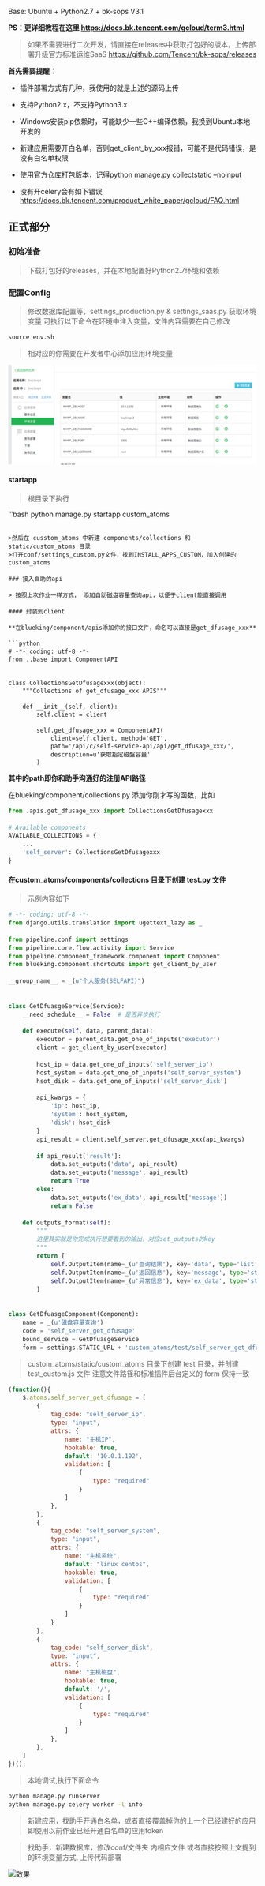 Base: Ubuntu + Python2.7 + bk-sops V3.1

**PS：更详细教程在这里 https://docs.bk.tencent.com/gcloud/term3.html**

> 如果不需要进行二次开发，请直接在releases中获取打包好的版本，上传部署升级官方标准运维SaaS
https://github.com/Tencent/bk-sops/releases

**首先需要提醒：**

- 插件部署方式有几种，我使用的就是上述的源码上传

- 支持Python2.x，不支持Python3.x

- Windows安装pip依赖时，可能缺少一些C++编译依赖，我换到Ubuntu本地开发的

- 新建应用需要开白名单，否则get_client_by_xxx报错，可能不是代码错误，是没有白名单权限

- 使用官方仓库打包版本，记得python manage.py collectstatic –noinput

- 没有开celery会有如下错误 https://docs.bk.tencent.com/product_white_paper/gcloud/FAQ.html

## 正式部分

### 初始准备

>下载打包好的releases，并在本地配置好Python2.7环境和依赖

### 配置Config

>修改数据库配置等，settings_production.py & settings_saas.py 获取环境变量
可执行以下命令在环境中注入变量，文件内容需要在自己修改

```python
source env.sh
```

>相对应的你需要在开发者中心添加应用环境变量

![homework](homework.png)

#### startapp

>根目录下执行

‵‵‵bash
python manage.py startapp custom_atoms 
```

>然后在 cusstom_atoms 中新建 components/collections 和 static/custom_atoms 目录
>打开conf/settings_custom.py文件，找到INSTALL_APPS_CUSTOM，加入创建的custom_atoms

### 接入自助的api

> 按照上次作业一样方式， 添加自助磁盘容量查询api，以便于client能直接调用

#### 封装到client

**在blueking/component/apis添加你的接口文件，命名可以直接是get_dfusage_xxx**

```python
# -*- coding: utf-8 -*-
from ..base import ComponentAPI


class CollectionsGetDfusagexxx(object):
    """Collections of get_dfusage_xxx APIS"""

    def __init__(self, client):
        self.client = client

        self.get_dfusage_xxx = ComponentAPI(
            client=self.client, method='GET',
            path='/api/c/self-service-api/api/get_dfusage_xxx/',
            description=u'获取指定磁盤容量'
        )
```

**其中的path即你和助手沟通好的注册API路径**

在blueking/component/collections.py 添加你刚才写的函数，比如

```python
from .apis.get_dfusage_xxx import CollectionsGetDfusagexxx

# Available components
AVAILABLE_COLLECTIONS = {
    ...
    'self_server': CollectionsGetDfusagexxx
}

```

#### 在custom_atoms/components/collections 目录下创建 test.py 文件

>示例内容如下

```python
# -*- coding: utf-8 -*-
from django.utils.translation import ugettext_lazy as _

from pipeline.conf import settings
from pipeline.core.flow.activity import Service
from pipeline.component_framework.component import Component
from blueking.component.shortcuts import get_client_by_user

__group_name__ = _(u"个人服务(SELFAPI)")


class GetDfuasgeService(Service):
    __need_schedule__ = False  # 是否异步执行

    def execute(self, data, parent_data):
        executor = parent_data.get_one_of_inputs('executor')
        client = get_client_by_user(executor)

        host_ip = data.get_one_of_inputs('self_server_ip')
        host_system = data.get_one_of_inputs('self_server_system')
        hsot_disk = data.get_one_of_inputs('self_server_disk')

        api_kwargs = {
            'ip': host_ip,
            'system': host_system,
            'disk': hsot_disk
        }
        api_result = client.self_server.get_dfusage_xxx(api_kwargs)

        if api_result['result']:
            data.set_outputs('data', api_result)
            data.set_outputs('message', api_result)
            return True
        else:
            data.set_outputs('ex_data', api_result['message'])
            return False

    def outputs_format(self):
    	"""
    	这里其实就是你完成执行想要看到的输出，对应set_outputs的key
    	"""
        return [
            self.OutputItem(name=_(u'查询结果'), key='data', type='list'),
            self.OutputItem(name=_(u'返回信息'), key='message', type='str'),
            self.OutputItem(name=_(u'异常信息'), key='ex_data', type='str')
        ]


class GetDfuasgeComponent(Component):
    name = _(u'磁盘容量查询')
    code = 'self_server_get_dfusage'
    bound_service = GetDfuasgeService
    form = settings.STATIC_URL + 'custom_atoms/test/self_server_get_dfusage.js'
```

>custom_atoms/static/custom_atoms 目录下创建 test 目录，并创建 test_custom.js 文件
>注意文件路径和标准插件后台定义的 form 保持一致

```js
(function(){
    $.atoms.self_server_get_dfusage = [
        {
            tag_code: "self_server_ip",
            type: "input",
            attrs: {
                name: "主机IP",
                hookable: true,
                default: '10.0.1.192',
                validation: [
                    {
                        type: "required"
                    }
                ]
            },
        },
        {
            tag_code: "self_server_system",
            type: "input",
            attrs: {
                name: "主机系统",
                default: "linux centos",
                hookable: true,
                validation: [
                    {
                        type: "required"
                    }
                ]
            }
        },
        {
            tag_code: "self_server_disk",
            type: "input",
            attrs: {
                name: "主机磁盘",
                hookable: true,
                default: '/',
                validation: [
                    {
                        type: "required"
                    }
                ]
            },
        },
    ]
})();
```

>本地调试,执行下面命令

```bash
python manage.py runserver
python manage.py celery worker -l info
```
>新建应用，找助手开通白名单，或者直接覆盖掉你的上一个已经建好的应用
即使用以前作业已经开通白名单的应用token

>找助手，新建数据库，修改conf/文件夹 内相应文件
或者直接按照上文提到的环境变量方式, 上传代码部署

![效果](https://smartpublic-10032816.file.myqcloud.com/custom/20190523124801/17266/20190523124801/--1acba5ffaae1b0686781598230bf6975.png)